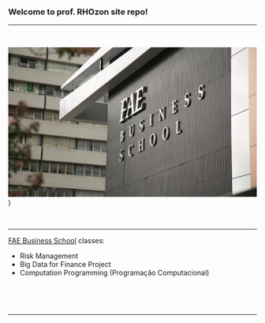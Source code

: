 ### Welcome to prof. RHOzon site repo!

***

&nbsp;

![](fae_building.jpg))

&nbsp;

 ***
 
 [FAE Business School](https://fae.edu/) classes:


 
  - Risk Management
  - Big Data for Finance Project
  - Computation Programming (Programação Computacional)
      
&nbsp;

&nbsp;

***

